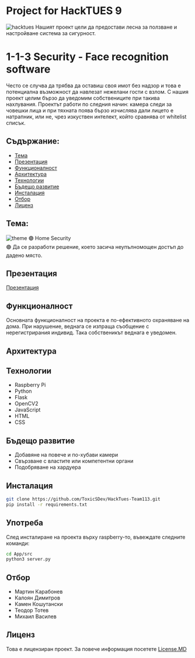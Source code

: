 # Project for HackTUES 9
![hacktues](https://sofiatech.bg/wp-content/uploads/2023/02/329756264_917819226022712_6886668015646983742_n.jpg)
Нашият проект цели да предостави лесна за ползване и настройване система за сигурност.
<br/>

# 1-1-3 Security - Face recognition software
Често се случва да трябва да оставиш своя имот без надзор и това е потенциална възможност да навлезат нежелани гости с взлом. С нашия проект целим бързо да уведомим собствениците при такива нахлувания. Проектът работи по следния начин: камера следи за човешки лица и при тяхната поява бързо изчислява дали лицето е натрапник, или не, чрез изкуствен интелект, който сравнява от whitelist списък.

## Съдържание:
+ [Тема](#Тема)
+ [Презентация](#Презентация)
+ [Функционалност](#Функционалност)
+ [Архитектура](#Архитектура)
+ [Технологии](#Технологии)
+ [Бъдещо развитие](https://github.com/ToxicSDev/HackTues-Team113/blob/main/README.md#%D0%B1%D1%8A%D0%B4%D0%B5%D1%89%D0%BE-%D1%80%D0%B0%D0%B7%D0%B2%D0%B8%D1%82%D0%B8%D0%B5)
+ [Инсталация](#Инсталация)
+ [Отбор](#Отбор)
+ [Лиценз](#Лиценз)

 
## Тема:
![theme](https://cdn.discordapp.com/attachments/1072413158771277824/1083097753032347748/home.png)
🟣 Home Security<br/>
🟣 Да се разработи решение, което засича неупълномощен достъп до дадено място. 

## Презентация
[Презентация](https://www.canva.com/design/DAFc0VYBCc0/Nnv2NuJr0jc3u1SzU1RsAg/view?utm_content=DAFc0VYBCc0&utm_campaign=designshare&utm_medium=link2&utm_source=sharebutton)


## Функционалност
  Основната функционалност на проекта е по-ефективното охраняване на дома. При нарушение, веднага се изпраща съобщение с нерегистрирания индивид. Така собственикът веднага е уведомен.
  
## Архитектура

## Технологии
- Raspberry Pi
- Python
- Flask
- OpenCV2
- JavaScript
- HTML
- CSS

## Бъдещо развитие
- Добавяне на повече и по-хубави камери
- Свързване с властите или компетентни органи
- Подобряване на хардуера

## Инсталация
```bash
git clone https://github.com/ToxicSDev/HackTues-Team113.git
pip install -r requirements.txt
```

## Употреба
След инсталиране на проекта върху raspberry-то, въвеждате следните команди:
```bash
cd App/src
python3 server.py
```

## Отбор
 - Мартин Карабонев 
 - Калоян Димитров
 - Камен Кошутански
 - Теодор Тотев
 - Михаил Василев 

## Лиценз
Това е лицензиран проект. За повече информация посетете [License.MD](https://github.com/ToxicSDev/HackTues-Team113/blob/main/LICENSE)
 
